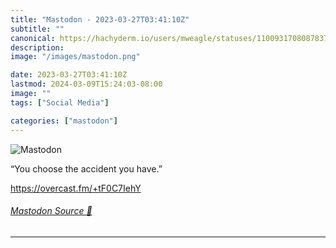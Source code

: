 ```yaml
---
title: "Mastodon - 2023-03-27T03:41:10Z"
subtitle: ""
canonical: https://hachyderm.io/users/mweagle/statuses/110093170808783703
description:
image: "/images/mastodon.png"

date: 2023-03-27T03:41:10Z
lastmod: 2024-03-09T15:24:03-08:00
image: ""
tags: ["Social Media"]

categories: ["mastodon"]
---
```

![Mastodon](/images/mastodon.png)

<p>“You choose the accident you have.”</p><p><a href="https://overcast.fm/+tF0C7IehY" target="_blank" rel="nofollow noopener noreferrer" translate="no"><span class="invisible">https://</span><span class="">overcast.fm/+tF0C7IehY</span><span class="invisible"></span></a></p>


###### [Mastodon Source 🐘](https://hachyderm.io/@mweagle/110093170808783703)

___
